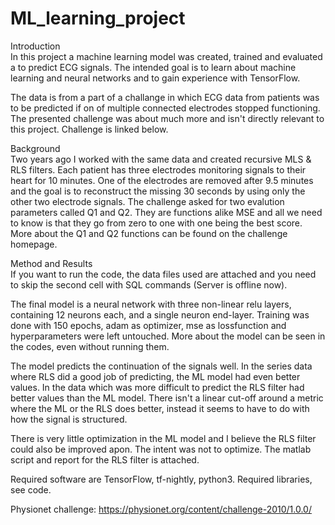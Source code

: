 # ML_learning_project

Introduction<br/>
In this project a machine learning model was created, trained and evaluated a to predict ECG signals. 
The intended goal is to learn about machine learning and neural networks and to gain experience with TensorFlow. 

The data is from a part of a challange in which ECG data from patients was to be predicted if on of multiple connected electrodes stopped functioning. 
The presented challenge was about much more and isn't directly relevant to this project. Challenge is linked below.

Background<br/>
Two years ago I worked with the same data and created recursive MLS & RLS filters. Each patient has three electrodes monitoring signals to their heart for 10 minutes.
One of the electrodes are removed after 9.5 minutes and the goal is to reconstruct the missing 30 seconds by using only the other two electrode signals. 
The challenge asked for two evalution parameters called Q1 and Q2. They are functions alike MSE and all we need to know is that they go from zero to one with one being the best score.
More about the Q1 and Q2 functions can be found on the challenge homepage.

Method and Results<br/>
If you want to run the code, the data files used are attached and you need to skip the second cell with SQL commands (Server is offline now). 

The final model is a neural network with three non-linear relu layers, containing 12 neurons each, and a single neuron end-layer. 
Training was done with 150 epochs, adam as optimizer, mse as lossfunction and hyperparameters were left untouched. 
More about the model can be seen in the codes, even without running them. 

The model predicts the continuation of the signals well. In the series data where RLS did a good job of predicting, the ML model had even better values. 
In the data which was more difficult to predict the RLS filter had better values than the ML model. 
There isn't a linear cut-off around a metric where the ML or the RLS does better, instead it seems to have to do with how the signal is structured. 

There is very little optimization in the ML model and I believe the RLS filter could also be improved apon. The intent was not to optimize. 
The matlab script and report for the RLS filter is attached.

Required software are TensorFlow, tf-nightly, python3. 
Required libraries, see code. 

Physionet challenge:
https://physionet.org/content/challenge-2010/1.0.0/


